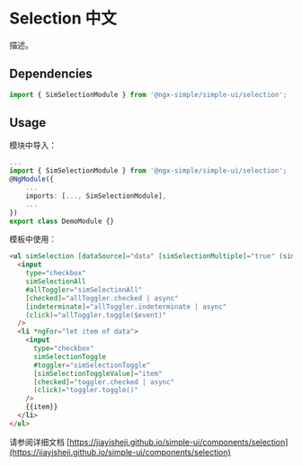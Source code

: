 # Selection 中文

描述。

## Dependencies

```ts
import { SimSelectionModule } from '@ngx-simple/simple-ui/selection';
```

## Usage

模块中导入：

```ts
...
import { SimSelectionModule } from '@ngx-simple/simple-ui/selection';
@NgModule({
    ...
    imports: [..., SimSelectionModule],
    ...
})
export class DemoModule {}
```

模板中使用：

```html
<ul simSelection [dataSource]="data" [simSelectionMultiple]="true" (simSelectionChange)="selected1 = getCurrentSelected($event)">
  <input
    type="checkbox"
    simSelectionAll
    #allToggler="simSelectionAll"
    [checked]="allToggler.checked | async"
    [indeterminate]="allToggler.indeterminate | async"
    (click)="allToggler.toggle($event)"
  />
  <li *ngFor="let item of data">
    <input
      type="checkbox"
      simSelectionToggle
      #toggler="simSelectionToggle"
      [simSelectionToggleValue]="item"
      [checked]="toggler.checked | async"
      (click)="toggler.toggle()"
    />
    {{item}}
  </li>
</ul>
```

请参阅详细文档 [https://jiayisheji.github.io/simple-ui/components/selection](https://jiayisheji.github.io/simple-ui/components/selection)
